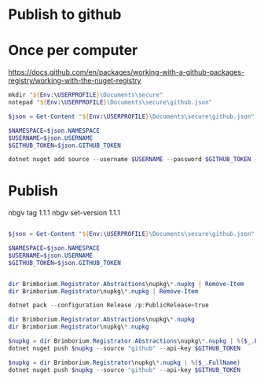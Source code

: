 # Publish to github

# Once per computer
https://docs.github.com/en/packages/working-with-a-github-packages-registry/working-with-the-nuget-registry

```PowerShell
mkdir "${Env:\USERPROFILE}\Documents\secure"
notepad "${Env:\USERPROFILE}\Documents\secure\github.json"
```

```PowerShell
$json = Get-Content "${Env:\USERPROFILE}\Documents\secure\github.json" | ConvertFrom-Json

$NAMESPACE=$json.NAMESPACE
$USERNAME=$json.USERNAME
$GITHUB_TOKEN=$json.GITHUB_TOKEN

dotnet nuget add source --username $USERNAME --password $GITHUB_TOKEN --store-password-in-clear-text --name github "https://nuget.pkg.github.com/$NAMESPACE/index.json"
```


# Publish

nbgv tag 1.1.1
nbgv set-version 1.1.1

```PowerShell

$json = Get-Content "${Env:\USERPROFILE}\Documents\secure\github.json" | ConvertFrom-Json

$NAMESPACE=$json.NAMESPACE
$USERNAME=$json.USERNAME
$GITHUB_TOKEN=$json.GITHUB_TOKEN


dir Brimborium.Registrator.Abstractions\nupkg\*.nupkg | Remove-Item
dir Brimborium.Registrator\nupkg\*.nupkg | Remove-Item

dotnet pack --configuration Release /p:PublicRelease=true

dir Brimborium.Registrator.Abstractions\nupkg\*.nupkg
dir Brimborium.Registrator\nupkg\*.nupkg

$nupkg = dir Brimborium.Registrator.Abstractions\nupkg\*.nupkg | %{$_.FullName}
dotnet nuget push $nupkg --source "github" --api-key $GITHUB_TOKEN

$nupkg = dir Brimborium.Registrator\nupkg\*.nupkg | %{$_.FullName}
dotnet nuget push $nupkg --source "github" --api-key $GITHUB_TOKEN

```
